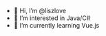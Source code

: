 - 👋 Hi, I’m @liszlove
- 👀 I’m interested in Java/C#
- 🌱 I’m currently learning Vue.js

<!---
liszlove/liszlove is a ✨ special ✨ repository because its `README.md` (this file) appears on your GitHub profile.
You can click the Preview link to take a look at your changes.
--->
